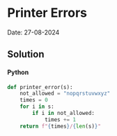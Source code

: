 
# Printer Errors

Date: 27-08-2024

## Solution
#### Python
```python
def printer_error(s):
    not_allowed = "nopqrstuvwxyz"
    times = 0
    for i in s:
        if i in not_allowed:
            times += 1
    return f"{times}/{len(s)}"
```
        